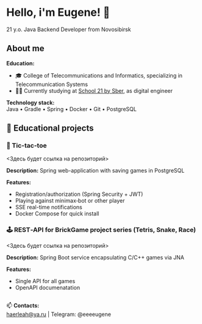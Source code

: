 # Hello, i'm Eugene! 👋  
21 y.o. Java Backend Developer from Novosibirsk

## About me

**Education:**  
- 🎓 College of Telecommunications and Informatics, specializing in Telecommunication Systems
- 👨‍💻 Currently studying at [School 21 by Sber](https://21-school.ru/), as digital engineer

**Technology stack:**  
Java • Gradle • Spring • Docker • Git • PostgreSQL

## 🔨 Educational projects

### 🎲 Tic-tac-toe
<Здесь будет ссылка на репозиторий>

**Description:** Spring web-application with saving games in PostgreSQL

**Features:**  
- Registration/authorization (Spring Security + JWT)  
- Playing against minimax‑bot or other player  
- SSE real-time notifications
- Docker Compose for quick install 

### 🕹️ REST‑API for BrickGame project series (Tetris, Snake, Race)
<Здесь будет ссылка на репозиторий>

**Description:** Spring Boot service encapsulating C/C++ games via JNA

**Features:** 
- Single API for all games
- OpenAPI documenatation

##
📫 **Contacts:**  
haerleah@ya.ru | Telegram: @eeeeugene
